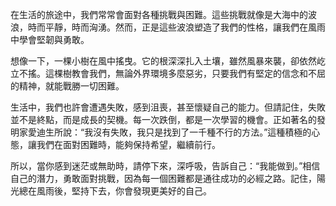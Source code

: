 在生活的旅途中，我們常常會面對各種挑戰與困難。這些挑戰就像是大海中的波浪，時而平靜，時而洶湧。然而，正是這些波浪塑造了我們的性格，讓我們在風雨中學會堅韌與勇敢。

想像一下，一棵小樹在風中搖曳。它的根深深扎入土壤，雖然風暴來襲，卻依然屹立不搖。這棵樹教會我們，無論外界環境多麼惡劣，只要我們有堅定的信念和不屈的精神，就能戰勝一切困難。

生活中，我們也許會遭遇失敗，感到沮喪，甚至懷疑自己的能力。但請記住，失敗並不是終點，而是成長的契機。每一次跌倒，都是一次學習的機會。正如著名的發明家愛迪生所說：“我沒有失敗，我只是找到了一千種不行的方法。”這種積極的心態，讓我們在面對困難時，能夠保持希望，繼續前行。

所以，當你感到迷茫或無助時，請停下來，深呼吸，告訴自己：“我能做到。”相信自己的潛力，勇敢面對挑戰，因為每一個困難都是通往成功的必經之路。記住，陽光總在風雨後，堅持下去，你會發現更美好的自己。